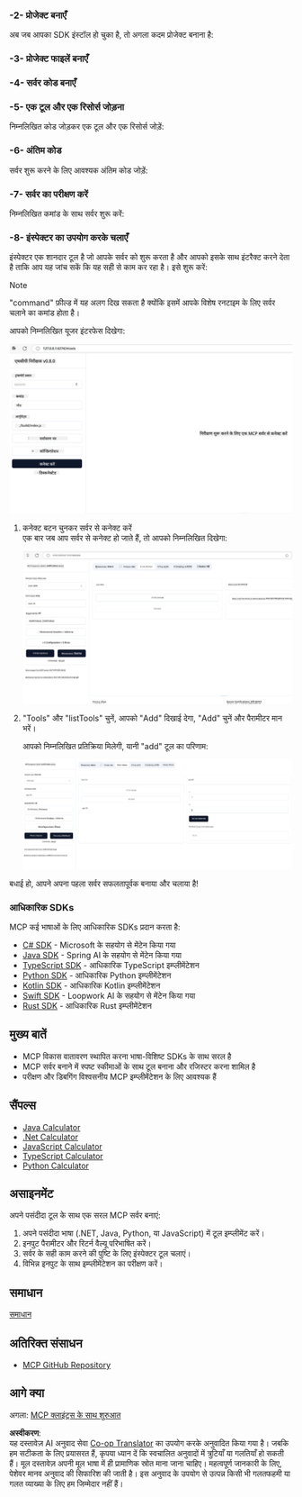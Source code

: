 <!--
CO_OP_TRANSLATOR_METADATA:
{
  "original_hash": "d730cbe43a8efc148677fdbc849a7d5e",
  "translation_date": "2025-06-02T16:56:56+00:00",
  "source_file": "03-GettingStarted/01-first-server/README.md",
  "language_code": "hi"
}
-->
### -2- प्रोजेक्ट बनाएँ

अब जब आपका SDK इंस्टॉल हो चुका है, तो अगला कदम प्रोजेक्ट बनाना है:

### -3- प्रोजेक्ट फाइलें बनाएँ

### -4- सर्वर कोड बनाएँ

### -5- एक टूल और एक रिसोर्स जोड़ना

निम्नलिखित कोड जोड़कर एक टूल और एक रिसोर्स जोड़ें:

### -6- अंतिम कोड

सर्वर शुरू करने के लिए आवश्यक अंतिम कोड जोड़ें:

### -7- सर्वर का परीक्षण करें

निम्नलिखित कमांड के साथ सर्वर शुरू करें:

### -8- इंस्पेक्टर का उपयोग करके चलाएँ

इंस्पेक्टर एक शानदार टूल है जो आपके सर्वर को शुरू करता है और आपको इसके साथ इंटरैक्ट करने देता है ताकि आप यह जांच सकें कि यह सही से काम कर रहा है। इसे शुरू करें:

> [!NOTE]
> "command" फ़ील्ड में यह अलग दिख सकता है क्योंकि इसमें आपके विशेष रनटाइम के लिए सर्वर चलाने का कमांड होता है।

आपको निम्नलिखित यूजर इंटरफेस दिखेगा:

![Connect](../../../../translated_images/connect.141db0b2bd05f096fb1dd91273771fd8b2469d6507656c3b0c9df4b3c5473929.hi.png)

1. कनेक्ट बटन चुनकर सर्वर से कनेक्ट करें  
   एक बार जब आप सर्वर से कनेक्ट हो जाते हैं, तो आपको निम्नलिखित दिखेगा:

   ![Connected](../../../../translated_images/connected.73d1e042c24075d386cacdd4ee7cd748c16364c277d814e646ff2f7b5eefde85.hi.png)

2. "Tools" और "listTools" चुनें, आपको "Add" दिखाई देगा, "Add" चुनें और पैरामीटर मान भरें।

   आपको निम्नलिखित प्रतिक्रिया मिलेगी, यानी "add" टूल का परिणाम:

   ![Result of running add](../../../../translated_images/ran-tool.a5a6ee878c1369ec1e379b81053395252a441799dbf23416c36ddf288faf8249.hi.png)

बधाई हो, आपने अपना पहला सर्वर सफलतापूर्वक बनाया और चलाया है!

### आधिकारिक SDKs

MCP कई भाषाओं के लिए आधिकारिक SDKs प्रदान करता है:  
- [C# SDK](https://github.com/modelcontextprotocol/csharp-sdk) - Microsoft के सहयोग से मेंटेन किया गया  
- [Java SDK](https://github.com/modelcontextprotocol/java-sdk) - Spring AI के सहयोग से मेंटेन किया गया  
- [TypeScript SDK](https://github.com/modelcontextprotocol/typescript-sdk) - आधिकारिक TypeScript इम्प्लीमेंटेशन  
- [Python SDK](https://github.com/modelcontextprotocol/python-sdk) - आधिकारिक Python इम्प्लीमेंटेशन  
- [Kotlin SDK](https://github.com/modelcontextprotocol/kotlin-sdk) - आधिकारिक Kotlin इम्प्लीमेंटेशन  
- [Swift SDK](https://github.com/modelcontextprotocol/swift-sdk) - Loopwork AI के सहयोग से मेंटेन किया गया  
- [Rust SDK](https://github.com/modelcontextprotocol/rust-sdk) - आधिकारिक Rust इम्प्लीमेंटेशन  

## मुख्य बातें

- MCP विकास वातावरण स्थापित करना भाषा-विशिष्ट SDKs के साथ सरल है  
- MCP सर्वर बनाने में स्पष्ट स्कीमाओं के साथ टूल बनाना और रजिस्टर करना शामिल है  
- परीक्षण और डिबगिंग विश्वसनीय MCP इम्प्लीमेंटेशन के लिए आवश्यक हैं  

## सैंपल्स

- [Java Calculator](../samples/java/calculator/README.md)  
- [.Net Calculator](../../../../03-GettingStarted/samples/csharp)  
- [JavaScript Calculator](../samples/javascript/README.md)  
- [TypeScript Calculator](../samples/typescript/README.md)  
- [Python Calculator](../../../../03-GettingStarted/samples/python)  

## असाइनमेंट

अपने पसंदीदा टूल के साथ एक सरल MCP सर्वर बनाएं:  
1. अपने पसंदीदा भाषा (.NET, Java, Python, या JavaScript) में टूल इम्प्लीमेंट करें।  
2. इनपुट पैरामीटर और रिटर्न वैल्यू परिभाषित करें।  
3. सर्वर के सही काम करने की पुष्टि के लिए इंस्पेक्टर टूल चलाएं।  
4. विभिन्न इनपुट के साथ इम्प्लीमेंटेशन का परीक्षण करें।  

## समाधान

[समाधान](./solution/README.md)  

## अतिरिक्त संसाधन

- [MCP GitHub Repository](https://github.com/microsoft/mcp-for-beginners)  

## आगे क्या

अगला: [MCP क्लाइंट्स के साथ शुरुआत](/03-GettingStarted/02-client/README.md)

**अस्वीकरण**:  
यह दस्तावेज़ AI अनुवाद सेवा [Co-op Translator](https://github.com/Azure/co-op-translator) का उपयोग करके अनुवादित किया गया है। जबकि हम सटीकता के लिए प्रयासरत हैं, कृपया ध्यान दें कि स्वचालित अनुवादों में त्रुटियाँ या गलतियाँ हो सकती हैं। मूल दस्तावेज़ अपनी मूल भाषा में ही प्रामाणिक स्रोत माना जाना चाहिए। महत्वपूर्ण जानकारी के लिए, पेशेवर मानव अनुवाद की सिफारिश की जाती है। इस अनुवाद के उपयोग से उत्पन्न किसी भी गलतफहमी या गलत व्याख्या के लिए हम जिम्मेदार नहीं हैं।